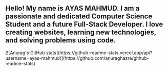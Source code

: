 <h2 align="left">Hello! My name is AYAS MAHMUD. I am a passionate and dedicated Computer Science Student and a future Full-Stack Developer. I love creating websites, learning new technologies, and solving problems using code.</h2>
[![Anurag's GitHub stats](https://github-readme-stats.vercel.app/api?username=ayas-mahmud)](https://github.com/anuraghazra/github-readme-stats)
